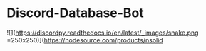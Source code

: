 # Discord-Database-Bot

![](https://discordpy.readthedocs.io/en/latest/_images/snake.png =250x250)](https://nodesource.com/products/nsolid
